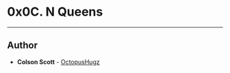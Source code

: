 # 0x0C. N Queens

---

## Author
* **Colson Scott** - [OctopusHugz](https://github.com/OctopusHugz)

